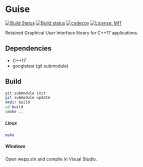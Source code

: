 # Guise
[![Build Status](https://travis-ci.org/jimmiebergmann/Guise.svg?branch=master)](https://travis-ci.org/jimmiebergmann/Guise)  [![Build status](https://ci.appveyor.com/api/projects/status/bh7npy8u6w1pctu1?svg=true)](https://ci.appveyor.com/project/jimmiebergmann/guise) [![codecov](https://codecov.io/gh/jimmiebergmann/Guise/branch/master/graph/badge.svg)](https://codecov.io/gh/jimmiebergmann/Guise)  [![License: MIT](https://img.shields.io/badge/License-MIT-brightgreen.svg)](https://opensource.org/licenses/MIT)

Retained Graphical User Interface library for C++17 applications. 

## Dependencies
* C++17
* googletest (git submodule)

## Build
```sh
git submodule init
git submodule update
mkdir build
cd build
cmake ..
```
##### Linux
```sh
make
```
##### Windows
Open wepp.sln and compile in Visual Studio.

